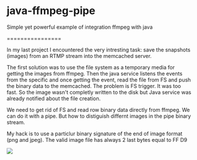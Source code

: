 java-ffmpeg-pipe
================

Simple yet powerful example of integration ffmpeg with java

================

In my last project I encountered the very intresting task: save the snapshots (images) from an RTMP stream into the 
memcached server.

The first solution was to use the file system as a temporary media for getting the images from ffmpeg.
Then the java service listens the events from the specific and once getting the event, read the file from FS and push the binary data to the memcached.
The problem is FS trigger. It was too fast. So the image wasn't completly written to the disk but Java service was already notified about the file creation.

We need to get rid of FS and read row binary data directly from ffmpeg.
We can do it with a pipe.
But how to distiguish differnt images in the pipe binary stream.

My hack is to use a particlur binary signature of the end of image format (png and jpeg). The valid image file has always 2 last bytes equal to FF D9

<span width="100%">
<img src="https://raw.github.com/yev/java-ffmpeg-pipe/master/doc/Java-Ffmpeg-Pipe.jpg" align="center"/>
</span>
